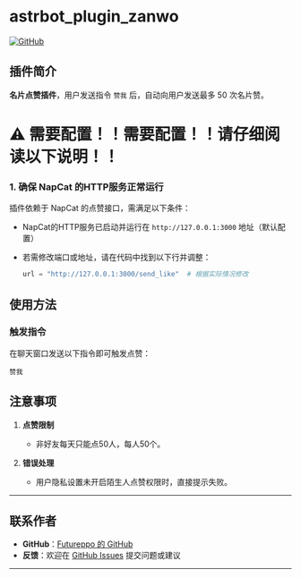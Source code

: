 # astrbot_plugin_zanwo

[![GitHub](https://img.shields.io/badge/作者-Futureppo-blue)](https://github.com/Futureppo)


## 插件简介
**名片点赞插件**，用户发送指令 `赞我` 后，自动向用户发送最多 50 次名片赞。


# ⚠️ **需要配置！！需要配置！！请仔细阅读以下说明！！**


### 1. 确保 NapCat 的HTTP服务正常运行

插件依赖于 NapCat 的点赞接口，需满足以下条件：

- NapCat的HTTP服务已启动并运行在 `http://127.0.0.1:3000` 地址（默认配置）

- 若需修改端口或地址，请在代码中找到以下行并调整：
  ```python
  url = "http://127.0.0.1:3000/send_like"  # 根据实际情况修改
  ```


## 使用方法

### 触发指令
在聊天窗口发送以下指令即可触发点赞：
```text
赞我
```

## 注意事项

1. **点赞限制**  
   - 非好友每天只能点50人，每人50个。

2. **错误处理**  
   - 用户隐私设置未开启陌生人点赞权限时，直接提示失败。

---

## 联系作者
- **GitHub**：[Futureppo 的 GitHub](https://github.com/Futureppo)
- **反馈**：欢迎在 [GitHub Issues](https://github.com/Futureppo/astrbot_plugin_zanwo/issues) 提交问题或建议

---